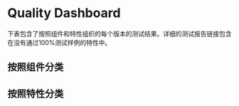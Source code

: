# Quality Dashboard
下表包含了按照组件和特性组织的每个版本的测试结果。详细的测试报告链接包含在没有通过100%测试样例的特性中。

## 按照组件分类
<quality test-type="components"></quality>

## 按照特性分类
<quality test-type="features"></quality>
